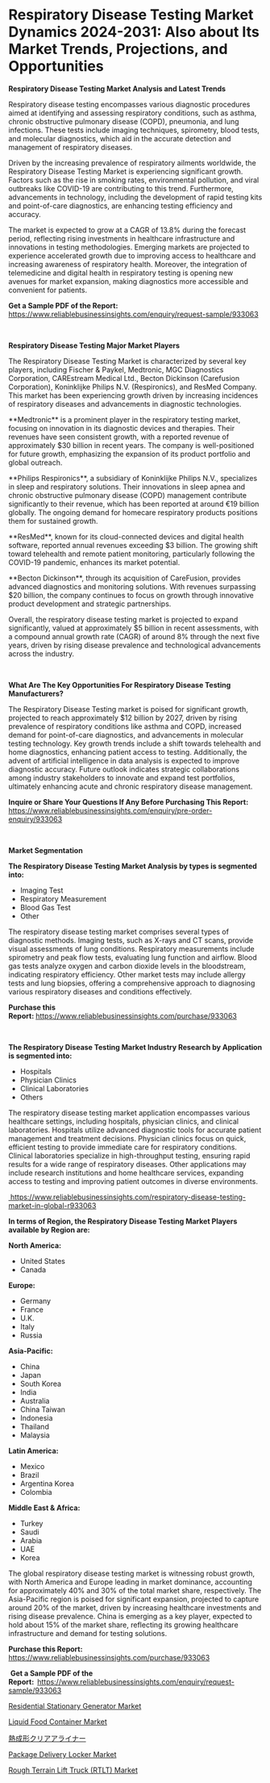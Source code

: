 <p><h1>Respiratory Disease Testing Market Dynamics 2024-2031: Also about Its Market Trends, Projections, and Opportunities</h1></p><p><strong>Respiratory Disease Testing Market Analysis and Latest Trends</strong></p>
<p><p>Respiratory disease testing encompasses various diagnostic procedures aimed at identifying and assessing respiratory conditions, such as asthma, chronic obstructive pulmonary disease (COPD), pneumonia, and lung infections. These tests include imaging techniques, spirometry, blood tests, and molecular diagnostics, which aid in the accurate detection and management of respiratory diseases.</p><p>Driven by the increasing prevalence of respiratory ailments worldwide, the Respiratory Disease Testing Market is experiencing significant growth. Factors such as the rise in smoking rates, environmental pollution, and viral outbreaks like COVID-19 are contributing to this trend. Furthermore, advancements in technology, including the development of rapid testing kits and point-of-care diagnostics, are enhancing testing efficiency and accuracy.</p><p>The market is expected to grow at a CAGR of 13.8% during the forecast period, reflecting rising investments in healthcare infrastructure and innovations in testing methodologies. Emerging markets are projected to experience accelerated growth due to improving access to healthcare and increasing awareness of respiratory health. Moreover, the integration of telemedicine and digital health in respiratory testing is opening new avenues for market expansion, making diagnostics more accessible and convenient for patients.</p></p>
<p><strong>Get a Sample PDF of the Report:&nbsp;</strong> <a href="https://www.reliablebusinessinsights.com/enquiry/request-sample/933063">https://www.reliablebusinessinsights.com/enquiry/request-sample/933063</a></p>
<p>&nbsp;</p>
<p><strong>Respiratory Disease Testing Major Market Players</strong></p>
<p><p>The Respiratory Disease Testing Market is characterized by several key players, including Fischer & Paykel, Medtronic, MGC Diagnostics Corporation, CAREstream Medical Ltd., Becton Dickinson (Carefusion Corporation), Koninklijke Philips N.V. (Respironics), and ResMed Company. This market has been experiencing growth driven by increasing incidences of respiratory diseases and advancements in diagnostic technologies.</p><p>**Medtronic** is a prominent player in the respiratory testing market, focusing on innovation in its diagnostic devices and therapies. Their revenues have seen consistent growth, with a reported revenue of approximately $30 billion in recent years. The company is well-positioned for future growth, emphasizing the expansion of its product portfolio and global outreach.</p><p>**Philips Respironics**, a subsidiary of Koninklijke Philips N.V., specializes in sleep and respiratory solutions. Their innovations in sleep apnea and chronic obstructive pulmonary disease (COPD) management contribute significantly to their revenue, which has been reported at around €19 billion globally. The ongoing demand for homecare respiratory products positions them for sustained growth.</p><p>**ResMed**, known for its cloud-connected devices and digital health software, reported annual revenues exceeding $3 billion. The growing shift toward telehealth and remote patient monitoring, particularly following the COVID-19 pandemic, enhances its market potential.</p><p>**Becton Dickinson**, through its acquisition of CareFusion, provides advanced diagnostics and monitoring solutions. With revenues surpassing $20 billion, the company continues to focus on growth through innovative product development and strategic partnerships.</p><p>Overall, the respiratory disease testing market is projected to expand significantly, valued at approximately $5 billion in recent assessments, with a compound annual growth rate (CAGR) of around 8% through the next five years, driven by rising disease prevalence and technological advancements across the industry.</p></p>
<p>&nbsp;</p>
<p><strong>What Are The Key Opportunities For Respiratory Disease Testing Manufacturers?</strong></p>
<p><p>The Respiratory Disease Testing market is poised for significant growth, projected to reach approximately $12 billion by 2027, driven by rising prevalence of respiratory conditions like asthma and COPD, increased demand for point-of-care diagnostics, and advancements in molecular testing technology. Key growth trends include a shift towards telehealth and home diagnostics, enhancing patient access to testing. Additionally, the advent of artificial intelligence in data analysis is expected to improve diagnostic accuracy. Future outlook indicates strategic collaborations among industry stakeholders to innovate and expand test portfolios, ultimately enhancing acute and chronic respiratory disease management.</p></p>
<p><strong>Inquire or Share Your Questions If Any Before Purchasing This Report:</strong> <a href="https://www.reliablebusinessinsights.com/enquiry/pre-order-enquiry/933063">https://www.reliablebusinessinsights.com/enquiry/pre-order-enquiry/933063</a></p>
<p>&nbsp;</p>
<p><strong>Market Segmentation</strong></p>
<p><strong>The Respiratory Disease Testing Market Analysis by types is segmented into:</strong></p>
<p><ul><li>Imaging Test</li><li>Respiratory Measurement</li><li>Blood Gas Test</li><li>Other</li></ul></p>
<p><p>The respiratory disease testing market comprises several types of diagnostic methods. Imaging tests, such as X-rays and CT scans, provide visual assessments of lung conditions. Respiratory measurements include spirometry and peak flow tests, evaluating lung function and airflow. Blood gas tests analyze oxygen and carbon dioxide levels in the bloodstream, indicating respiratory efficiency. Other market tests may include allergy tests and lung biopsies, offering a comprehensive approach to diagnosing various respiratory diseases and conditions effectively.</p></p>
<p><strong>Purchase this Report:&nbsp;</strong><a href="https://www.reliablebusinessinsights.com/purchase/933063">https://www.reliablebusinessinsights.com/purchase/933063</a></p>
<p>&nbsp;</p>
<p><strong>The Respiratory Disease Testing Market Industry Research by Application is segmented into:</strong></p>
<p><ul><li>Hospitals</li><li>Physician Clinics</li><li>Clinical Laboratories</li><li>Others</li></ul></p>
<p><p>The respiratory disease testing market application encompasses various healthcare settings, including hospitals, physician clinics, and clinical laboratories. Hospitals utilize advanced diagnostic tools for accurate patient management and treatment decisions. Physician clinics focus on quick, efficient testing to provide immediate care for respiratory conditions. Clinical laboratories specialize in high-throughput testing, ensuring rapid results for a wide range of respiratory diseases. Other applications may include research institutions and home healthcare services, expanding access to testing and improving patient outcomes in diverse environments.</p></p>
<p><a href="https://www.reliablebusinessinsights.com/respiratory-disease-testing-market-in-global-r933063">&nbsp;https://www.reliablebusinessinsights.com/respiratory-disease-testing-market-in-global-r933063</a></p>
<p><strong>In terms of Region, the Respiratory Disease Testing Market Players available by Region are:</strong></p>
<p>
    <p> <strong> North America: </strong>
        <ul>
            <li>United States</li>
            <li>Canada</li>
        </ul>
        </p> 
    <p> <strong> Europe: </strong>
        <ul>
            <li>Germany</li>
            <li>France</li>
            <li>U.K.</li>
            <li>Italy</li>
            <li>Russia</li>
        </ul>
        </p> 
    <p> <strong> Asia-Pacific: </strong>
        <ul>
            <li>China</li>
            <li>Japan</li>
            <li>South Korea</li>
            <li>India</li>
            <li>Australia</li>
            <li>China Taiwan</li>
            <li>Indonesia</li>
            <li>Thailand</li>
            <li>Malaysia</li>
        </ul>
        </p> 
    <p> <strong> Latin America: </strong>
        <ul>
            <li>Mexico</li>
            <li>Brazil</li>
            <li>Argentina Korea</li>
            <li>Colombia</li>
        </ul>
        </p> 
    <p> <strong> Middle East & Africa: </strong>
        <ul>
            <li>Turkey</li>
            <li>Saudi</li>
            <li>Arabia</li>
            <li>UAE</li>
            <li>Korea</li>
        </ul>
    </p>
    </p>
<p><p>The global respiratory disease testing market is witnessing robust growth, with North America and Europe leading in market dominance, accounting for approximately 40% and 30% of the total market share, respectively. The Asia-Pacific region is poised for significant expansion, projected to capture around 20% of the market, driven by increasing healthcare investments and rising disease prevalence. China is emerging as a key player, expected to hold about 15% of the market share, reflecting its growing healthcare infrastructure and demand for testing solutions.</p></p>
<p><strong>Purchase this Report: </strong><a href="https://www.reliablebusinessinsights.com/purchase/933063">https://www.reliablebusinessinsights.com/purchase/933063</a></p>
<p>&nbsp;<strong>Get a Sample PDF of the Report:&nbsp;&nbsp;</strong><a href="https://www.reliablebusinessinsights.com/enquiry/request-sample/933063">https://www.reliablebusinessinsights.com/enquiry/request-sample/933063</a></p>
<p><strong></strong></p>
<p><p><a href="https://github.com/michaelhall412/Market-Research-Report-List-1/blob/main/residential-stationary-generator-market.md">Residential Stationary Generator Market</a></p><p><a href="https://medium.com/@elizbethsmithb20/the-market-study-covers-the-liquid-food-container-market-across-various-segments-d25ed16e40cd">Liquid Food Container Market</a></p><p><a href="https://medium.com/@cleogerhold_78164/%E3%82%B0%E3%83%AD%E3%83%BC%E3%83%90%E3%83%AB%E3%82%B5%E3%83%BC%E3%83%A2%E3%83%95%E3%82%A9%E3%83%BC%E3%83%9F%E3%83%B3%E3%82%B0%E3%82%AF%E3%83%AA%E3%82%A2%E3%82%A2%E3%83%A9%E3%82%A4%E3%83%8A%E3%83%BC%E5%B8%82%E5%A0%B4%E3%81%AE%E5%B8%82%E5%A0%B4%E5%8B%95%E5%90%91-%E4%BA%88%E6%B8%AC%E3%81%A8%E5%88%86%E6%9E%90-2024%E5%B9%B4-2031%E5%B9%B4-36e8a6b51d10">熱成形クリアアライナー</a></p><p><a href="https://medium.com/@elizbethsmithb20/global-package-delivery-locker-market-exploring-market-share-market-trends-and-future-growth-5215cd41a33e">Package Delivery Locker Market</a></p><p><a href="https://issuu.com/reportprime-2/docs/rough-terrain-lift-truck-rtlt-marke_e9eb7d7473cc0b">Rough Terrain Lift Truck (RTLT) Market</a></p></p>